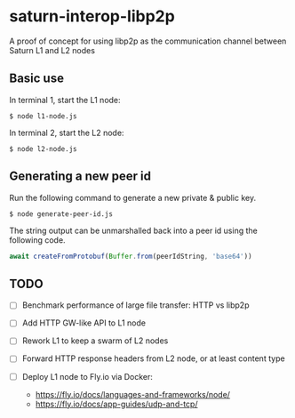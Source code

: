 # saturn-interop-libp2p

A proof of concept for using libp2p as the communication channel between Saturn L1 and L2 nodes

## Basic use

In terminal 1, start the L1 node:

```shell
$ node l1-node.js
```

In terminal 2, start the L2 node:

```shell
$ node l2-node.js
```

## Generating a new peer id

Run the following command to generate a new private & public key.

```shell
$ node generate-peer-id.js
```

The string output can be unmarshalled back into a peer id using the following code.

```js
await createFromProtobuf(Buffer.from(peerIdString, 'base64'))
```

## TODO

- [ ] Benchmark performance of large file transfer: HTTP vs libp2p

- [ ] Add HTTP GW-like API to L1 node

- [ ] Rework L1 to keep a swarm of L2 nodes

- [ ] Forward HTTP response headers from L2 node, or at least content type

- [ ] Deploy L1 node to Fly.io via Docker:
  - https://fly.io/docs/languages-and-frameworks/node/
  - https://fly.io/docs/app-guides/udp-and-tcp/

